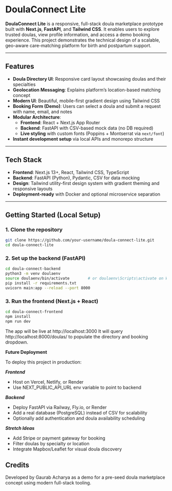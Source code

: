 # DoulaConnect Lite

**DoulaConnect Lite** is a responsive, full-stack doula marketplace prototype built with **Next.js**, **FastAPI**, and **Tailwind CSS**. It enables users to explore trusted doulas, view profile information, and access a demo booking experience. This project demonstrates the technical design of a scalable, geo-aware care-matching platform for birth and postpartum support.

---

## Features

- **Doula Directory UI**: Responsive card layout showcasing doulas and their specialties
- **Geolocation Messaging**: Explains platform’s location-based matching concept
- **Modern UI**: Beautiful, mobile-first gradient design using Tailwind CSS
- **Booking Form (Demo)**: Users can select a doula and submit a request with name, email, and notes
- **Modular Architecture**:
  - **Frontend**: React + Next.js App Router
  - **Backend**: FastAPI with CSV-based mock data (no DB required)
  - **Live styling** with custom fonts (Poppins + Montserrat via `next/font`)
- **Instant development setup** via local APIs and monorepo structure

---

## Tech Stack

- **Frontend**: Next.js 13+, React, Tailwind CSS, TypeScript
- **Backend**: FastAPI (Python), Pydantic, CSV for data mocking
- **Design**: Tailwind utility-first design system with gradient theming and responsive layouts
- **Deployment-ready** with Docker and optional microservice separation

---

## Getting Started (Local Setup)

### 1. Clone the repository

```bash
git clone https://github.com/your-username/doula-connect-lite.git
cd doula-connect-lite
```

### 2. Set up the backend (FastAPI)
```bash
cd doula-connect-backend
python3 -m venv doulaenv
source doulaenv/bin/activate        # or doulaenv\Scripts\activate on Windows
pip install -r requirements.txt
uvicorn main:app --reload --port 8000
```

### 3. Run the frontend (Next.js + React)
```bash
cd doula-connect-frontend
npm install
npm run dev
```

The app will be live at http://localhost:3000
It will query http://localhost:8000/doulas/ to populate the directory and booking dropdown.

**Future Deployment**

To deploy this project in production:

***Frontend***
- Host on Vercel, Netlify, or Render
- Use NEXT_PUBLIC_API_URL env variable to point to backend

***Backend***
- Deploy FastAPI via Railway, Fly.io, or Render
- Add a real database (PostgreSQL) instead of CSV for scalability
- Optionally add authentication and doula availability scheduling

***Stretch Ideas***
- Add Stripe or payment gateway for booking
- Filter doulas by specialty or location
- Integrate Mapbox/Leaflet for visual doula discovery

## Credits
Developed by Gaurab Acharya as a demo for a pre-seed doula marketplace concept using modern full-stack tooling.